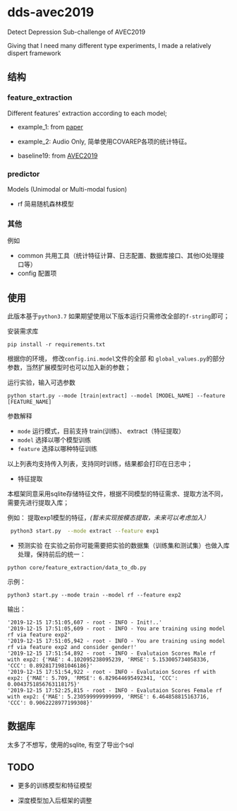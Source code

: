 # dds-avec2019
Detect Depression Sub-challenge of AVEC2019 

Giving that I need many different type experiments, I made a relatively dispert framework

## 结构
### feature_extraction

Different features' extraction according to each model;

- example_1: from [paper]()

- example_2: Audio Only, 简单使用COVAREP各项的统计特征。

- baseline19: from [AVEC2019]()


### predictor

Models (Unimodal or Multi-modal fusion)

- rf 简易随机森林模型

### 其他
例如
- common 共用工具（统计特征计算、日志配置、数据库接口、其他IO处理接口等）
- config 配置项

## 使用
此版本基于`python3.7` 如果期望使用以下版本运行只需修改全部的`f-string`即可；


安装需求库
```
pip install -r requirements.txt
```

根据你的环境， 修改`config.ini.model`文件的全部 和 `global_values.py`的部分参数，当然扩展模型时也可以加入新的参数；

运行实验，输入可选参数
```
python start.py --mode [train|extract] --model [MODEL_NAME] --feature [FEATURE_NAME]
```
参数解释

- `mode` 运行模式，目前支持 train(训练)、 extract（特征提取）
- `model` 选择以哪个模型训练
- `feature` 选择以哪种特征训练

以上列表均支持传入列表，支持同时训练，结果都会打印在日志中；

- 特征提取

本框架同意采用sqlite存储特征文件，根据不同模型的特征需求、提取方法不同，需要先进行提取入库；

例如：
提取exp1模型的特征，*(暂未实现按模态提取，未来可以考虑加入）*
```bash
 python3 start.py  --mode extract --feature exp1 
```

- 预测实验
在实验之前你可能需要把实验的数据集（训练集和测试集）也做入库处理，保持前后的统一：
```
python core/feature_extraction/data_to_db.py
```


示例：
```
python3 start.py --mode train --model rf --feature exp2
```
输出：
```
'2019-12-15 17:51:05,607 - root - INFO - Init!..'
'2019-12-15 17:51:05,609 - root - INFO - You are training using model rf via feature exp2'
'2019-12-15 17:51:05,942 - root - INFO - You are training using model rf via feature exp2 and consider gender!'
'2019-12-15 17:51:54,892 - root - INFO - Evalutaion Scores Male rf with exp2: {'MAE': 4.102095238095239, 'RMSE': 5.153005734058336, 'CCC': 0.8928171981046186}'
'2019-12-15 17:51:54,922 - root - INFO - Evalutaion Scores rf with exp2: {'MAE': 5.709, 'RMSE': 6.829644695492341, 'CCC': 0.0043751856763118175}'
'2019-12-15 17:52:25,815 - root - INFO - Evalutaion Scores Female rf with exp2: {'MAE': 5.230599999999999, 'RMSE': 6.464858815163716, 'CCC': 0.9062228977199308}'
```


## 数据库

太多了不想写，使用的sqlite, 有空了导出个sql

## TODO

- 更多的训练模型和特征模型

- 深度模型加入后框架的调整
